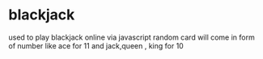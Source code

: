 # blackjack
 used to play blackjack online via javascript random card will come in form of number like ace for 11 and jack,queen , king for 10 

